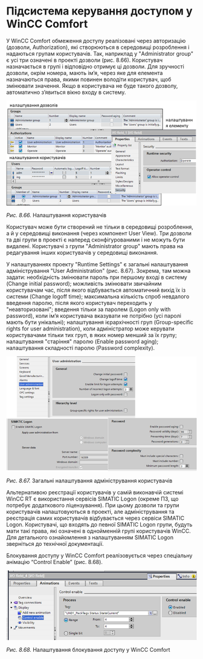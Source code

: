 # Підсистема керування доступом у WinCC Comfort

У WinCC Comfort обмеження доступу реалізовані через авторизацію (дозволи, Authorization), які створюються в середовищі розроблення і надаються групам користувачів. Так, наприклад у "Administrator group" є усі три означені в проекті дозволи (рис. 8.66). Користувач назначається в групі і відповідно отримує ці дозволи. Для зручності дозволи, окрім номера, мають ім’я, через яке для елемента назначаються права, якими повинен володіти користувач, щоб змінювати значення. Якщо в користувача не буде такого дозволу, автоматично з’явиться вікно входу в систему. 

<a href="media8/8_66.png" target="_blank"><img src="media/8_66.png"/></a> 

*Рис. 8.66.* Налаштування користувачів

Користувач може бути створений не тільки в середовищі розроблення, а й у середовищі виконання (через компонент User View). Три дозволи та дві групи в проекті є наперед сконфігурованими і не можуть бути видалені. Користувачі з групи "Administrator group" мають права на редагування інших користувачів у середовищі виконання.

У налаштуваннях проекту "Runtime Settings" є загальні налаштування адміністрування "User Administration" (рис. 8.67). Зокрема, там можна задати: необхідність змінювати пароль при першому вході в систему (Change initial password); можливість змінювати звичайним користувачам час, після якого відбувається автоматичний вихід їх із системи (Change logoff time); максимальна кількість спроб невдалого введення паролю, після якого користувач переходить у "неавторизовані"; введення тільки за паролем (Logon only with password), коли ім’я користувача вказувати не потрібно (усі паролі мають бути унікальні); налаштування ієрархічності груп (Group-specific rights for user administration), коли адміністратор може керувати користувачами тільки тих груп, в яких номер менший за їх групу; налаштування "старіння" паролю (Enable password aging); налаштування складності паролю (Password complexity). 

<a href="media8/8_67.png" target="_blank"><img src="media/8_67.png"/></a> 

*Рис. 8.67.* Загальні налаштування адміністрування користувачів 

Альтернативою реєстрації користувачів у самій виконавчій системі WinCC RT є використання сервісів SIMATIC Logon (окреме ПЗ, що потребує додаткового ліцензування). При цьому дозволи та групи користувачів налаштовуються в проекті, але адміністрування та реєстрація самих користувачів відбувається через сервіси SIMATIC Logon. Користувачі, що входять до певної SIMATIC Logon групи, будуть мати такі права, які означені в однойменній групі користувачів WinCC. Для детального ознайомлення з налаштуванням SIMATIC Logon зверніться до технічної документації. 

Блокування доступу у WinCC Comfort реалізовується через спеціальну анімацію “Control Enable” (рис. 8.68). 

<a href="media8/8_68.png" target="_blank"><img src="media/8_68.png"/></a> 

*Рис. 8.68.* Налаштування блокування доступу у WinCC Comfort